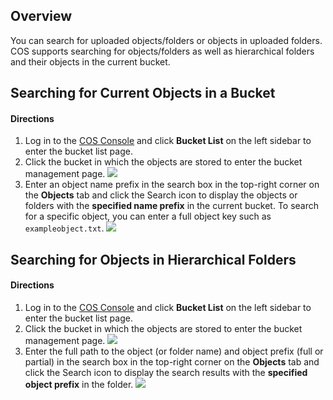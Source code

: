 ## Overview
You can search for uploaded objects/folders or objects in uploaded folders. COS supports searching for objects/folders as well as hierarchical folders and their objects in the current bucket.

## Searching for Current Objects in a Bucket
#### Directions 
1. Log in to the [COS Console](https://console.cloud.tencent.com/cos5) and click **Bucket List** on the left sidebar to enter the bucket list page.
2. Click the bucket in which the objects are stored to enter the bucket management page.
![](https://main.qcloudimg.com/raw/81403794e014551e53a57a9935f55f83.png)
3. Enter an object name prefix in the search box in the top-right corner on the **Objects** tab and click the Search icon to display the objects or folders with the **specified name prefix** in the current bucket. To search for a specific object, you can enter a full object key such as `exampleobject.txt`.
![](https://main.qcloudimg.com/raw/9eadf9e5e0244cea5d94b52ca004309e.png)

## Searching for Objects in Hierarchical Folders
#### Directions
1. Log in to the [COS Console](https://console.cloud.tencent.com/cos5) and click **Bucket List** on the left sidebar to enter the bucket list page.
2. Click the bucket in which the objects are stored to enter the bucket management page.
![](https://main.qcloudimg.com/raw/81403794e014551e53a57a9935f55f83.png)
3. Enter the full path to the object (or folder name) and object prefix (full or partial) in the search box in the top-right corner on the **Objects** tab and click the Search icon to display the search results with the **specified object prefix** in the folder.
![](https://main.qcloudimg.com/raw/b49019d31fb82b6d9d0e3316bb5a9cb2.png)
